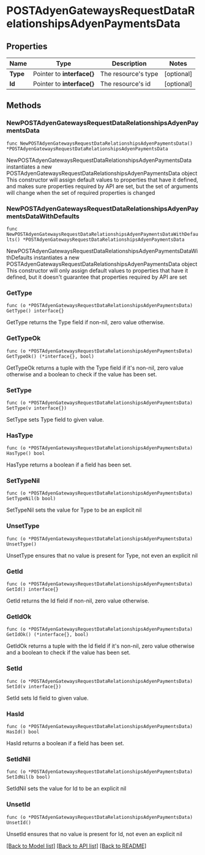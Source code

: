 # POSTAdyenGatewaysRequestDataRelationshipsAdyenPaymentsData

## Properties

Name | Type | Description | Notes
------------ | ------------- | ------------- | -------------
**Type** | Pointer to **interface{}** | The resource&#39;s type | [optional] 
**Id** | Pointer to **interface{}** | The resource&#39;s id | [optional] 

## Methods

### NewPOSTAdyenGatewaysRequestDataRelationshipsAdyenPaymentsData

`func NewPOSTAdyenGatewaysRequestDataRelationshipsAdyenPaymentsData() *POSTAdyenGatewaysRequestDataRelationshipsAdyenPaymentsData`

NewPOSTAdyenGatewaysRequestDataRelationshipsAdyenPaymentsData instantiates a new POSTAdyenGatewaysRequestDataRelationshipsAdyenPaymentsData object
This constructor will assign default values to properties that have it defined,
and makes sure properties required by API are set, but the set of arguments
will change when the set of required properties is changed

### NewPOSTAdyenGatewaysRequestDataRelationshipsAdyenPaymentsDataWithDefaults

`func NewPOSTAdyenGatewaysRequestDataRelationshipsAdyenPaymentsDataWithDefaults() *POSTAdyenGatewaysRequestDataRelationshipsAdyenPaymentsData`

NewPOSTAdyenGatewaysRequestDataRelationshipsAdyenPaymentsDataWithDefaults instantiates a new POSTAdyenGatewaysRequestDataRelationshipsAdyenPaymentsData object
This constructor will only assign default values to properties that have it defined,
but it doesn't guarantee that properties required by API are set

### GetType

`func (o *POSTAdyenGatewaysRequestDataRelationshipsAdyenPaymentsData) GetType() interface{}`

GetType returns the Type field if non-nil, zero value otherwise.

### GetTypeOk

`func (o *POSTAdyenGatewaysRequestDataRelationshipsAdyenPaymentsData) GetTypeOk() (*interface{}, bool)`

GetTypeOk returns a tuple with the Type field if it's non-nil, zero value otherwise
and a boolean to check if the value has been set.

### SetType

`func (o *POSTAdyenGatewaysRequestDataRelationshipsAdyenPaymentsData) SetType(v interface{})`

SetType sets Type field to given value.

### HasType

`func (o *POSTAdyenGatewaysRequestDataRelationshipsAdyenPaymentsData) HasType() bool`

HasType returns a boolean if a field has been set.

### SetTypeNil

`func (o *POSTAdyenGatewaysRequestDataRelationshipsAdyenPaymentsData) SetTypeNil(b bool)`

 SetTypeNil sets the value for Type to be an explicit nil

### UnsetType
`func (o *POSTAdyenGatewaysRequestDataRelationshipsAdyenPaymentsData) UnsetType()`

UnsetType ensures that no value is present for Type, not even an explicit nil
### GetId

`func (o *POSTAdyenGatewaysRequestDataRelationshipsAdyenPaymentsData) GetId() interface{}`

GetId returns the Id field if non-nil, zero value otherwise.

### GetIdOk

`func (o *POSTAdyenGatewaysRequestDataRelationshipsAdyenPaymentsData) GetIdOk() (*interface{}, bool)`

GetIdOk returns a tuple with the Id field if it's non-nil, zero value otherwise
and a boolean to check if the value has been set.

### SetId

`func (o *POSTAdyenGatewaysRequestDataRelationshipsAdyenPaymentsData) SetId(v interface{})`

SetId sets Id field to given value.

### HasId

`func (o *POSTAdyenGatewaysRequestDataRelationshipsAdyenPaymentsData) HasId() bool`

HasId returns a boolean if a field has been set.

### SetIdNil

`func (o *POSTAdyenGatewaysRequestDataRelationshipsAdyenPaymentsData) SetIdNil(b bool)`

 SetIdNil sets the value for Id to be an explicit nil

### UnsetId
`func (o *POSTAdyenGatewaysRequestDataRelationshipsAdyenPaymentsData) UnsetId()`

UnsetId ensures that no value is present for Id, not even an explicit nil

[[Back to Model list]](../README.md#documentation-for-models) [[Back to API list]](../README.md#documentation-for-api-endpoints) [[Back to README]](../README.md)


